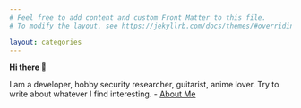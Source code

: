 ```yaml
---
# Feel free to add content and custom Front Matter to this file.
# To modify the layout, see https://jekyllrb.com/docs/themes/#overriding-theme-defaults

layout: categories
---
```

**Hi there 👋**

I am a developer, hobby security researcher, guitarist, anime lover. Try to write about whatever I find interesting. - [About Me](/about/)